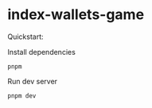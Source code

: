 # index-wallets-game

Quickstart:

Install dependencies

```
pnpm
```

Run dev server

```
pnpm dev
```
